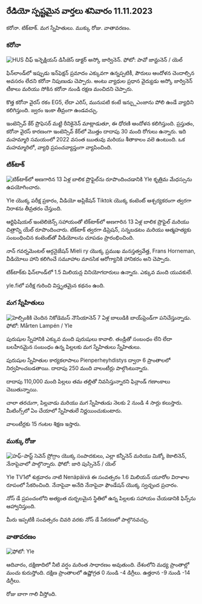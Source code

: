 ## రేడియో స్పష్టమైన వార్తలు శనివారం 11.11.2023

కరోనా. టిక్‌టాక్. మగ స్నేహితులు. ముక్కు రోజు. వాతావరణం.

### కరోనా

![HUS చీఫ్ ఇన్ఫెక్షియస్ డిసీజెస్ డాక్టర్ అస్కో జార్వినెన్. ఫోటో: పావో జాన్టునెన్ / యెల్](https://images.cdn.yle.fi/image/upload/c_crop,h_3027,w_5382,x_0,y_311/ar_1.77777777777777777,c_fill,g_faces/d_1_faces.q_auto:eco/f_auto/fl_lossy/v1699692578/39-1199235654f3bb0eba14)

ఫిన్‌లాండ్‌లో ఇప్పుడు ఇన్‌ఫెక్షన్ ప్రమాదం ఎక్కువగా ఉన్నప్పటికీ, పౌరులు ఆందోళన చెందాల్సిన అవసరం లేదని కరోనా నిపుణుడు చెప్పారు. అంటు వ్యాధుల ప్రధాన వైద్యుడు అస్కో జార్వినెన్ టీకాలు మరియు సోకిన కరోనా నుండి రక్షణ మంచిదని చెప్పారు.

కొత్త కరోనా వైరస్ రకం EG5, లేదా ఎరిస్, మునుపటి కంటే ఇన్ఫ్లుఎంజాను పోలి ఉండే వ్యాధిని కలిగిస్తుంది. జ్వరం ఇంకా తీవ్రంగా ఉండవచ్చు.

ఇంటెన్సివ్ కేర్ ప్రొఫెసర్ మట్టి రీనికైనెన్ మాట్లాడుతూ, ఈ ధోరణి ఆందోళన కలిగిస్తుంది. ప్రస్తుతం, కరోనా వైరస్ కారణంగా ఇంటెన్సివ్ కేర్‌లో మొత్తం దాదాపు 30 మంది రోగులు ఉన్నారు. ఇది మహమ్మారి సమయంలో 2022 వసంత ఋతువు మరియు శీతాకాలం వలె ఉంటుంది. ఒక మహమ్మారిలో, వ్యాధి ప్రపంచవ్యాప్తంగా వ్యాపించింది.

### టిక్‌టాక్

![టిక్‌టాక్‌లో అణగారిన 13 ఏళ్ల బాలిక ప్రొఫైల్‌ను రూపొందించడానికి Yle కృత్రిమ మేధస్సును ఉపయోగించారు. ](https://images.cdn.yle.fi/image/upload/c_crop,h_2955,w_5255,x_371,y_789/ar_1.777777777777777,c_fill,g_faces,h_6710,w_cof_tofl_lossy/v1697625813/39-1187987652fb3e8a7ce7)

Yle యొక్క పరీక్ష ప్రకారం, వీడియో అప్లికేషన్ Tiktok యొక్క కంటెంట్ ఆశ్చర్యకరంగా త్వరగా నిరాశను తీవ్రతరం చేస్తుంది.

ఆర్టిఫిషియల్ ఇంటెలిజెన్స్ సహాయంతో టిక్‌టాక్‌లో అణగారిన 13 ఏళ్ల బాలిక ప్రొఫైల్ మరియు చిత్రాన్ని యేల్ రూపొందించారు. టిక్‌టాక్ త్వరగా డిప్రెషన్, సన్నబడటం మరియు ఆత్మహత్యకు సంబంధించిన కంటెంట్‌తో వీడియోలను చూపడం ప్రారంభించింది.

నాన్ గవర్నమెంటల్ ఆర్గనైజేషన్ Mieli ry యొక్క ప్రముఖ మనస్తత్వవేత్త, Frans Horneman, వీడియోలు హాని కలిగించే సమూహాల మానసిక ఆరోగ్యానికి హానికరం అని చెప్పారు.

టిక్‌టాక్‌కు ఫిన్‌లాండ్‌లో 1.5 మిలియన్ల వినియోగదారులు ఉన్నారు. ఎక్కువ మంది యువకులే.

yle.fiలో పరీక్ష గురించి విస్తృతమైన కథనం ఉంది.

### మగ స్నేహితులు

![హెల్సింకికి చెందిన నికోడెమస్ నౌసియానెన్ 7 ఏళ్ల బాలుడికి బాయ్‌ఫ్రెండ్‌గా పనిచేస్తున్నాడు. ఫోటో: Mårten Lampén / Yle](https://images.cdn.yle.fi/image/upload/c_crop,h_2250,w_4000,x_0,y_150/ar_1.77777777777777777,c_fill/h_120,g_10q_auto:eco/f_auto/fl_lossy/v1699361417/39-1197061654a30293868a)

పురుషుల స్నేహానికి ఎక్కువ మంది పురుషులు కావాలి. తండ్రితో సంబంధం లేని లేదా బలహీనమైన సంబంధం ఉన్న పిల్లలకు మగ స్నేహితులు స్నేహితులు.

పురుషుల స్నేహితుల కార్యకలాపాలు Pienperheyhdistys ద్వారా 6 ప్రాంతాలలో నిర్వహించబడతాయి. దాదాపు 250 మంది వాలంటీర్లు పాల్గొంటున్నారు.

దాదాపు 110,000 మంది పిల్లలు తమ తల్లితో నివసిస్తున్నారని ఫిన్లాండ్ గణాంకాలు చెబుతున్నాయి.

చాలా తరచుగా, పిల్లవాడు మరియు మగ స్నేహితుడు నెలకు 2 నుండి 4 సార్లు కలుస్తారు. మీటింగ్స్‌లో ఏం చేయాలో స్నేహితులే నిర్ణయించుకుంటారు.

వాలంటీర్లకు 15 గంటల శిక్షణ ఇస్తారు.

### ముక్కు రోజు

![హఫ్-పాస్ట్ సెవెన్ ప్రోగ్రాం యొక్క సంపాదకులు, ఎల్లా కన్నీనెన్ మరియు మిక్కో కెకాలినెన్, నేనాపైవాలో పాల్గొన్నారు. ఫోటో: జారి పుస్సినెన్ / యెల్](https://images.cdn.yle.fi/image/upload/c_crop,h_3125,w_5557,x_0,y_126/ar_1.77777777777777777,c_fill,g_faces/h_0r_0q_auto:eco/f_auto/fl_lossy/v1699531130/39-1198130654cc7a81d6f6)

Yle TV1లో శుక్రవారం నాటి Nenäpäivä ఈ సంవత్సరం 1.6 మిలియన్ యూరోల విరాళాల రూపంలో సేకరించింది. నేనాపైవా అనేది నేనాపైవా ఫౌండేషన్ యొక్క స్వచ్ఛంద ప్రచారం.

నోస్ డే ప్రపంచంలోని అత్యంత దుర్బలమైన స్థితిలో ఉన్న పిల్లలకు సహాయం చేయడానికి ఫిన్స్‌ను ఆహ్వానిస్తుంది.

మీరు ఇప్పటికీ సంవత్సరం చివరి వరకు నోస్ డే సేకరణలో పాల్గొనవచ్చు.

### వాతావరణం

![ ఫోటో: Yle](https://images.cdn.yle.fi/image/upload/c_crop,h_1080,w_1919,x_0,y_0/ar_1.777777777777777,c_fill,g_faces,h12670.to:eco/f_auto/fl_lossy/v1699717391/39-1199335654fa0f0a84d5)

ఆదివారం, దక్షిణాదిలో నీటి వర్షం మరింత సాధారణం అవుతుంది. దేశంలోని మధ్య ప్రాంతాల్లో మంచు కురుస్తోంది. దక్షిణ ప్రాంతాలలో ఉష్ణోగ్రత 0 నుండి -4 డిగ్రీలు. ఉత్తరాన -9 నుండి -14 డిగ్రీలు.

రోజు బాగా గాలి వీస్తోంది.